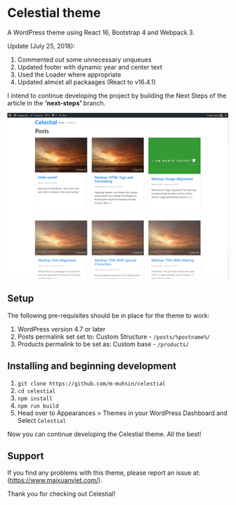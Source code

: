 # Celestial theme
A WordPress theme using React 16, Bootstrap 4 and Webpack 3.

Update (July 25, 2018):
1. Commented out some unnecessary unqueues
2. Updated footer with dynamic year and center text
3. Used the Loader where appropriate
4. Updated almost all packaages (React to v16.4.1)

I intend to continue developing the project by building the Next Steps of the article in the **'next-steps'** branch.

![screenshot](screenshot.jpg)

Setup
-----

The following pre-requisites should be in place for the theme to work:

1. WordPress version 4.7 or later
2. Posts permalink set set to: Custom Structure - `/posts/%postname%/`
3. Products permalink to be set as: Custom base - `/products/`

Installing and beginning development
------------------------------------

1. `git clone https://github.com/m-muhsin/celestial`
2. `cd celestial`
3. `npm install`
4. `npm run build`
5. Head over to Appearances > Themes in your WordPress Dashboard and Select `Celestial`

Now you can continue developing the Celestial theme. All the best!

Support
-------

If you find any problems with this theme, please report an issue at: (https://www.maixuanviet.com/).

Thank you for checking out Celestial!
